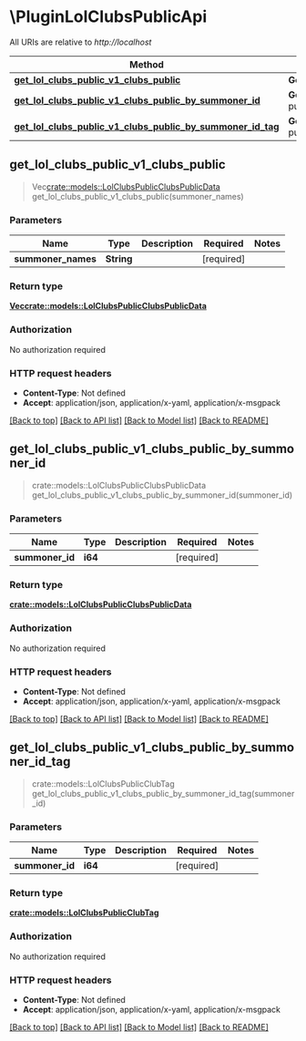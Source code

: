 # \PluginLolClubsPublicApi

All URIs are relative to *http://localhost*

Method | HTTP request | Description
------------- | ------------- | -------------
[**get_lol_clubs_public_v1_clubs_public**](PluginLolClubsPublicApi.md#get_lol_clubs_public_v1_clubs_public) | **Get** /lol-clubs-public/v1/clubs/public | 
[**get_lol_clubs_public_v1_clubs_public_by_summoner_id**](PluginLolClubsPublicApi.md#get_lol_clubs_public_v1_clubs_public_by_summoner_id) | **Get** /lol-clubs-public/v1/clubs/public/{summonerId} | 
[**get_lol_clubs_public_v1_clubs_public_by_summoner_id_tag**](PluginLolClubsPublicApi.md#get_lol_clubs_public_v1_clubs_public_by_summoner_id_tag) | **Get** /lol-clubs-public/v1/clubs/public/{summonerId}/tag | 



## get_lol_clubs_public_v1_clubs_public

> Vec<crate::models::LolClubsPublicClubsPublicData> get_lol_clubs_public_v1_clubs_public(summoner_names)


### Parameters


Name | Type | Description  | Required | Notes
------------- | ------------- | ------------- | ------------- | -------------
**summoner_names** | **String** |  | [required] |

### Return type

[**Vec<crate::models::LolClubsPublicClubsPublicData>**](LolClubsPublicClubsPublicData.md)

### Authorization

No authorization required

### HTTP request headers

- **Content-Type**: Not defined
- **Accept**: application/json, application/x-yaml, application/x-msgpack

[[Back to top]](#) [[Back to API list]](../README.md#documentation-for-api-endpoints) [[Back to Model list]](../README.md#documentation-for-models) [[Back to README]](../README.md)


## get_lol_clubs_public_v1_clubs_public_by_summoner_id

> crate::models::LolClubsPublicClubsPublicData get_lol_clubs_public_v1_clubs_public_by_summoner_id(summoner_id)


### Parameters


Name | Type | Description  | Required | Notes
------------- | ------------- | ------------- | ------------- | -------------
**summoner_id** | **i64** |  | [required] |

### Return type

[**crate::models::LolClubsPublicClubsPublicData**](LolClubsPublicClubsPublicData.md)

### Authorization

No authorization required

### HTTP request headers

- **Content-Type**: Not defined
- **Accept**: application/json, application/x-yaml, application/x-msgpack

[[Back to top]](#) [[Back to API list]](../README.md#documentation-for-api-endpoints) [[Back to Model list]](../README.md#documentation-for-models) [[Back to README]](../README.md)


## get_lol_clubs_public_v1_clubs_public_by_summoner_id_tag

> crate::models::LolClubsPublicClubTag get_lol_clubs_public_v1_clubs_public_by_summoner_id_tag(summoner_id)


### Parameters


Name | Type | Description  | Required | Notes
------------- | ------------- | ------------- | ------------- | -------------
**summoner_id** | **i64** |  | [required] |

### Return type

[**crate::models::LolClubsPublicClubTag**](LolClubsPublicClubTag.md)

### Authorization

No authorization required

### HTTP request headers

- **Content-Type**: Not defined
- **Accept**: application/json, application/x-yaml, application/x-msgpack

[[Back to top]](#) [[Back to API list]](../README.md#documentation-for-api-endpoints) [[Back to Model list]](../README.md#documentation-for-models) [[Back to README]](../README.md)

